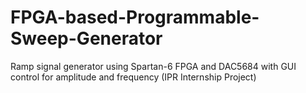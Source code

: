 # FPGA-based-Programmable-Sweep-Generator
Ramp signal generator using Spartan-6 FPGA and DAC5684 with GUI control for amplitude and frequency (IPR Internship Project)
